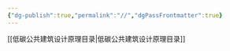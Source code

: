 ```yaml
---
{"dg-publish":true,"permalink":"//","dgPassFrontmatter":true}
---
```

 
[[低碳公共建筑设计原理目录\|低碳公共建筑设计原理目录]]